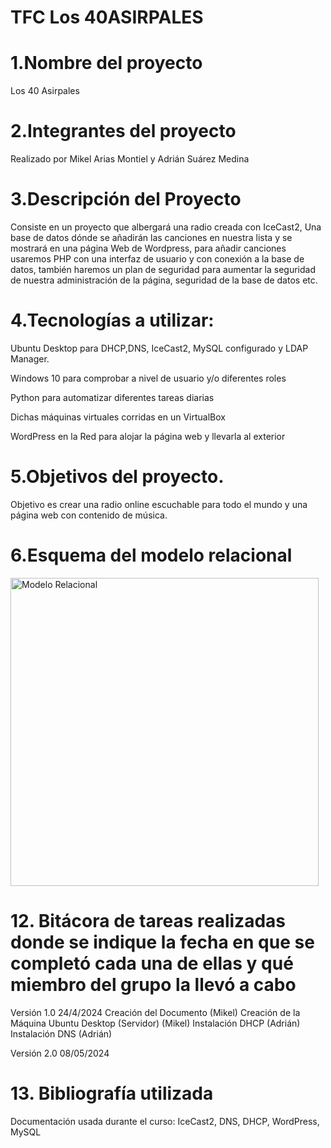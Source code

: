 # TFC Los 40ASIRPALES

# 1.Nombre del proyecto
Los 40 Asirpales

# 2.Integrantes del proyecto
Realizado por Mikel Arias Montiel y Adrián Suárez Medina

# 3.Descripción del Proyecto
Consiste en un proyecto que albergará una radio creada con IceCast2, Una base de datos dónde se añadirán las canciones en nuestra lista y se mostrará en una página Web de Wordpress, para añadir canciones usaremos PHP con una interfaz de usuario y con conexión a la base de datos, también haremos un plan de seguridad para aumentar la seguridad de nuestra administración de la página, seguridad de la base de datos etc.

# 4.Tecnologías a utilizar:
Ubuntu Desktop para DHCP,DNS, IceCast2, MySQL configurado y LDAP Manager.

Windows 10 para comprobar a nivel de usuario y/o diferentes roles

Python para automatizar diferentes tareas diarias

Dichas máquinas virtuales corridas en un VirtualBox

WordPress en la Red para alojar la página web y llevarla al exterior

# 5.Objetivos del proyecto.
Objetivo es crear una radio online escuchable para todo el mundo y una página web con contenido de música.

# 6.Esquema del modelo relacional 



<img width="493" alt="Modelo Relacional" src="https://github.com/MikelArias/TFC40ASIRPALES/assets/115534269/a59cbb0b-99c0-442a-8518-25fc8a580cdb">


# 12. Bitácora de tareas realizadas donde se indique la fecha en que se completó cada una de ellas y qué miembro del grupo la llevó a cabo
Versión 1.0 24/4/2024
Creación del Documento (Mikel)
Creación de la Máquina Ubuntu Desktop (Servidor) (Mikel)
Instalación DHCP (Adrián)
Instalación DNS  (Adrián)

Versión 2.0 08/05/2024


# 13. Bibliografía utilizada 
Documentación usada durante el curso: IceCast2, DNS, DHCP, WordPress, MySQL
